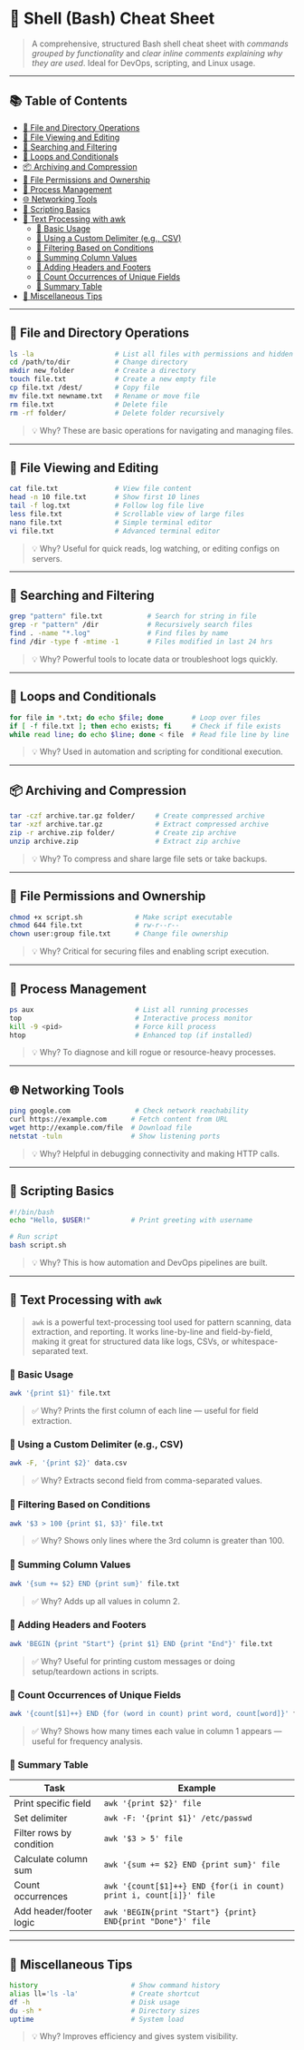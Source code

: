 # 🐚 Shell (Bash) Cheat Sheet
> A comprehensive, structured Bash shell cheat sheet with *commands grouped by functionality* and *clear inline comments explaining why they are used*. Ideal for DevOps, scripting, and Linux usage.
---
## 📚 Table of Contents
- [📁 File and Directory Operations](#-file-and-directory-operations)
- [📝 File Viewing and Editing](#-file-viewing-and-editing)
- [🔎 Searching and Filtering](#-searching-and-filtering)
- [🔁 Loops and Conditionals](#-loops-and-conditionals)
- [📦 Archiving and Compression](#-archiving-and-compression)
- [🧪 File Permissions and Ownership](#-file-permissions-and-ownership)
- [🧰 Process Management](#-process-management)
- [🌐 Networking Tools](#-networking-tools)
- [📜 Scripting Basics](#-scripting-basics)
- [🧮 Text Processing with awk](#-text-processing-with-awk)
    - [🔹 Basic Usage](#-basic-usage)
    - [🔹 Using a Custom Delimiter (e.g., CSV)](#-using-a-custom-delimiter-eg-csv)
    - [🔹 Filtering Based on Conditions](#-filtering-based-on-conditions)
    - [🔹 Summing Column Values](#-summing-column-values)
    - [🔹 Adding Headers and Footers](#-adding-headers-and-footers)
    - [🔹 Count Occurrences of Unique Fields](#-count-occurrences-of-unique-fields)
    - [🔹 Summary Table](#-summary-table)
- [📎 Miscellaneous Tips](#-miscellaneous-tips)

---
## 📁 File and Directory Operations
```bash
ls -la                    # List all files with permissions and hidden files
cd /path/to/dir           # Change directory
mkdir new_folder          # Create a directory
touch file.txt            # Create a new empty file
cp file.txt /dest/        # Copy file
mv file.txt newname.txt   # Rename or move file
rm file.txt               # Delete file
rm -rf folder/            # Delete folder recursively
```
> 💡 Why? These are basic operations for navigating and managing files.
---
## 📝 File Viewing and Editing
```bash
cat file.txt              # View file content
head -n 10 file.txt       # Show first 10 lines
tail -f log.txt           # Follow log file live
less file.txt             # Scrollable view of large files
nano file.txt             # Simple terminal editor
vi file.txt               # Advanced terminal editor
```
> 💡 Why? Useful for quick reads, log watching, or editing configs on servers.
---
## 🔎 Searching and Filtering
```bash
grep "pattern" file.txt           # Search for string in file
grep -r "pattern" /dir            # Recursively search files
find . -name "*.log"              # Find files by name
find /dir -type f -mtime -1       # Files modified in last 24 hrs
```
> 💡 Why? Powerful tools to locate data or troubleshoot logs quickly.
---
## 🔁 Loops and Conditionals
```bash
for file in *.txt; do echo $file; done       # Loop over files
if [ -f file.txt ]; then echo exists; fi     # Check if file exists
while read line; do echo $line; done < file  # Read file line by line
```
> 💡 Why? Used in automation and scripting for conditional execution.
---
## 📦 Archiving and Compression
```bash
tar -czf archive.tar.gz folder/     # Create compressed archive
tar -xzf archive.tar.gz             # Extract compressed archive
zip -r archive.zip folder/          # Create zip archive
unzip archive.zip                   # Extract zip archive
```
> 💡 Why? To compress and share large file sets or take backups.
---
## 🧪 File Permissions and Ownership
```bash
chmod +x script.sh             # Make script executable
chmod 644 file.txt             # rw-r--r--
chown user:group file.txt      # Change file ownership
```
> 💡 Why? Critical for securing files and enabling script execution.
---
## 🧰 Process Management
```bash
ps aux                         # List all running processes
top                            # Interactive process monitor
kill -9 <pid>                  # Force kill process
htop                           # Enhanced top (if installed)
```
> 💡 Why? To diagnose and kill rogue or resource-heavy processes.
---
## 🌐 Networking Tools
```bash
ping google.com                # Check network reachability
curl https://example.com      # Fetch content from URL
wget http://example.com/file  # Download file
netstat -tuln                 # Show listening ports
```
> 💡 Why? Helpful in debugging connectivity and making HTTP calls.
---
## 📜 Scripting Basics
```bash
#!/bin/bash
echo "Hello, $USER!"          # Print greeting with username
```
```bash
# Run script
bash script.sh
```
> 💡 Why? This is how automation and DevOps pipelines are built.
---

## 🧮 Text Processing with `awk`
> `awk` is a powerful text-processing tool used for pattern scanning, data extraction, and reporting. It works line-by-line and field-by-field, making it great for structured data like logs, CSVs, or whitespace-separated text.
### 🔹 Basic Usage
```bash
awk '{print $1}' file.txt
```
> ✅ Why? Prints the first column of each line — useful for field extraction.
### 🔹 Using a Custom Delimiter (e.g., CSV)
```bash
awk -F, '{print $2}' data.csv
```
> ✅ Why? Extracts second field from comma-separated values.
### 🔹 Filtering Based on Conditions
```bash
awk '$3 > 100 {print $1, $3}' file.txt
```
> ✅ Why? Shows only lines where the 3rd column is greater than 100.
### 🔹 Summing Column Values
```bash
awk '{sum += $2} END {print sum}' file.txt
```
> ✅ Why? Adds up all values in column 2.
### 🔹 Adding Headers and Footers
```bash
awk 'BEGIN {print "Start"} {print $1} END {print "End"}' file.txt
```
> ✅ Why? Useful for printing custom messages or doing setup/teardown actions in scripts.
### 🔹 Count Occurrences of Unique Fields
```bash
awk '{count[$1]++} END {for (word in count) print word, count[word]}' file.txt
```
> ✅ Why? Shows how many times each value in column 1 appears — useful for frequency analysis.
### 🔹 Summary Table
| Task                        | Example                                           |
|-----------------------------|---------------------------------------------------|
| Print specific field        | `awk '{print $2}' file`                          |
| Set delimiter               | `awk -F: '{print $1}' /etc/passwd`              |
| Filter rows by condition    | `awk '$3 > 5' file`                              |
| Calculate column sum        | `awk '{sum += $2} END {print sum}' file`         |
| Count occurrences           | `awk '{count[$1]++} END {for(i in count) print i, count[i]}' file` |
| Add header/footer logic     | `awk 'BEGIN{print "Start"} {print} END{print "Done"}' file` |

---

## 📎 Miscellaneous Tips
```bash
history                       # Show command history
alias ll='ls -la'             # Create shortcut
df -h                         # Disk usage
du -sh *                      # Directory sizes
uptime                        # System load
```
> 💡 Why? Improves efficiency and gives system visibility.
